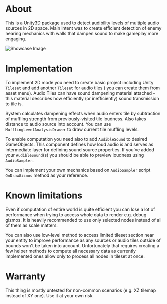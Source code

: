 # About

This is a Unity3D package used to detect audibility levels of multiple audio sources in 2D space.
Main intent was to create efficient detection of enemy hearing mechanics with walls that dampen sound to make gameplay
more engaging.

![Showcase Image](https://github.com/H1M4W4R1/AudibilitySystem-Unity3D/blob/master/Images/screenshot.png)

# Implementation
To implement 2D mode you need to create basic project including Unity `Tileset` and add another `Tileset` for audio tiles (
you can create them from asset menu). Audio Tiles can have sound dampening material attached - this material
describes how efficiently (or inefficiently) sound transmission to tile is.

System calculates dampening effects when audio enters tile by subtraction of muffling strength from previously-visited
tile loudness. Also takes distance to audio source into account.
You can use `MufflingLevelAnalysisDrawer` to draw current tile muffling levels.

To enable computation you need also to add `AudibleSound` to desired GameObjects. This component defines how loud
audio is and serves as intermediate layer for defining sound source properties.
If you've added your `AudibleSound`(s) you should be able to preview loudness using `AudioSampler`.

You can implement your own mechanics based on `AudioSampler` script `OnDrawGizmos` method as your reference.

# Known limitations
Even if computation of entire world is quite efficient you can lose a lot of performance when trying to access whole data to render
e.g. debug gizmos. It is heavily recommended to use only selected nodes instead of all of them as scale matters.

You can also use low-level method to access limited tileset section near your entity to improve performance as any sources or audio tiles
outside of bounds won't be taken into account. Unfortunately that requires creating a few helper methods to compute all necessary data
as currently implemented ones allow only to process all nodes in tileset at once.

# Warranty
This thing is mostly untested for non-common scenarios (e.g. XZ tilemap instead of XY one). Use it at your own risk.
